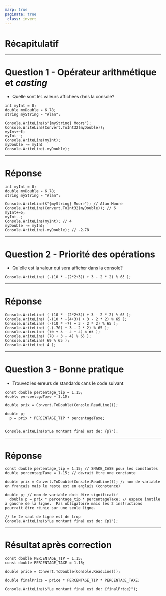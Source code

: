 ```yaml
---
marp: true
paginate: true
_class: invert
---
```


# Récapitulatif

---

# Question 1 - Opérateur arithmétique et *casting*
- Quelle sont les valeurs affichées dans la console?
```
int myInt = 0;
double myDouble = 6.78;
string myString = "Alan";

Console.WriteLine($"{myString} Moore");
Console.WriteLine(Convert.ToInt32(myDouble));
myInt+=5;
myInt--;
Console.WriteLine(myInt);
myDouble -= myInt
Console.WriteLine(-myDouble);
```

---

# Réponse
```
int myInt = 0;
double myDouble = 6.78;
string myString = "Alan";

Console.WriteLine($"{myString} Moore"); // Alan Moore
Console.WriteLine(Convert.ToInt32(myDouble)); // 6
myInt+=5;
myInt--;
Console.WriteLine(myInt); // 4
myDouble -= myInt;
Console.WriteLine(-myDouble); // -2.78
```

---

# Question 2 - Priorité des opérations
- Qu'elle est la valeur qui sera afficher dans la console?
```
Console.WriteLine( (-(10 * -(2*2+3)) + 3 - 2 * 2) % 65 );
```

---

# Réponse
```
Console.WriteLine( (-(10 * -(2*2+3)) + 3 - 2 * 2) % 65 );
Console.WriteLine( (-(10 * -(4+3)) + 3 - 2 * 2) % 65 );
Console.WriteLine( (-(10 * -7) + 3 - 2 * 2) % 65 );
Console.WriteLine( (-(-70) + 3 - 2 * 2) % 65 );
Console.WriteLine( (70 + 3 - 2 * 2) % 65 );
Console.WriteLine( (70 + 3 - 4) % 65 );
Console.WriteLine( 69 % 65 );
Console.WriteLine( 4 );
```

---

# Question 3 - Bonne pratique
- Trouvez les erreurs de standards dans le code suivant:
```
const double percentage_tip = 1.15;
double percentageTaxe = 1.15;

double prix = Convert.ToDouble(Console.ReadLine());

double p;
  p = prix * PERCENTAGE_TIP * percentageTaxe;


Console.WriteLine($"Le montant final est de: {p}");
```

--- 

# Réponse
```
const double percentage_tip = 1.15; // SNAKE_CASE pour les constantes
double percentageTaxe = 1.15; // devrait être une constante

double prix = Convert.ToDouble(Console.ReadLine()); // nom de variable en français mais le reste est en anglais (constance)

double p; // nom de variable doit être significatif
  double p = prix * percentage_tip * percentageTaxe; // espace inutile à gauche de la ligne.  Pas obligatoire mais les 2 instructions pourrait être réunie sur une seule ligne.

// le 2e saut de ligne est de trop
Console.WriteLine($"Le montant final est de: {p}");
```

---

# Résultat après correction
```
const double PERCENTAGE_TIP = 1.15;
const double PERCENTAGE_TAXE = 1.15;

double price = Convert.ToDouble(Console.ReadLine());

double finalPrice = price * PERCENTAGE_TIP * PERCENTAGE_TAXE;

Console.WriteLine($"Le montant final est de: {finalPrice}");
```